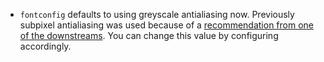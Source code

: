 - `fontconfig` defaults to using greyscale antialiasing now. Previously subpixel antialiasing was used because of a [recommendation from one of the downstreams](https://gitlab.freedesktop.org/fontconfig/fontconfig/-/issues/337). You can change this value by configuring [](#opt-fonts.fontconfig.subpixel.rgba) accordingly.
